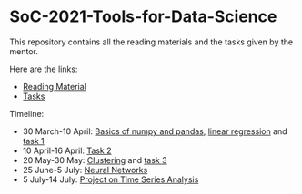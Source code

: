 # SoC-2021-Tools-for-Data-Science

This repository contains all the reading materials and the tasks given by the mentor.

Here are the links:

* [Reading Material](https://github.com/TinyTechieT/SOC-Tools-for-Data-Science/tree/main/reading-material)
* [Tasks](https://github.com/TinyTechieT/SOC-Tools-for-Data-Science/tree/main/tasks)

Timeline:
* 30 March-10 April: [Basics of numpy and pandas](https://github.com/TinyTechieT/SOC-Tools-for-Data-Science/blob/main/reading-material/Week1_numpy_pandas.ipynb), [linear regression](https://github.com/TinyTechieT/SOC-Tools-for-Data-Science/blob/main/reading-material/Week2_regression.ipynb) and [task 1](https://github.com/TinyTechieT/SOC-Tools-for-Data-Science/tree/main/tasks)
* 10 April-16 April: [Task 2](https://github.com/TinyTechieT/SOC-Tools-for-Data-Science/tree/main/tasks)
* 20 May-30 May: [Clustering](https://github.com/TinyTechieT/SOC-Tools-for-Data-Science/blob/main/reading-material/Week3_clustering.ipynb) and [task 3](https://github.com/TinyTechieT/SOC-Tools-for-Data-Science/tree/main/tasks)
* 25 June-5 July: [Neural Networks](https://github.com/TinyTechieT/SOC-Tools-for-Data-Science/blob/main/reading-material/Week4_neuralNet.ipynb)
* 5 July-14 July: [Project on Time Series Analysis](https://github.com/TinyTechieT/SOC-Tools-for-Data-Science/tree/main/project)
